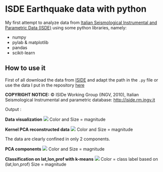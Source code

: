 # ISDE Earthquake data with python

My first attempt to analyze data from [Italian Seismological Instrumental and Parametric Data (ISDE)](http://iside.rm.ingv.it/) using some python libraries, namely:

- numpy
- pylab & matplotlib
- pandas
- scikit-learn

## How to use it

First of all download the data from [ISIDE](http://iside.rm.ingv.it/) and adapt the path in the `.py` file or use the data I put in the repository [here](https://raw2.github.com/kidpixo/isde_data_analisys_python/master/events.csv)

**COPYRIGHT NOTICE:** © ISIDe Working Group (INGV, 2010), Italian Seismological Instrumental and parametric database: http://iside.rm.ingv.it

Output :

**Data visualization**
![](https://dl.dropboxusercontent.com/u/4762299/github_img/isde_data_analisys_python/XYZ_data_plot.png)
Color and Size = magnitude

**Kernel PCA reconstructed data**
![](https://dl.dropboxusercontent.com/u/4762299/github_img/isde_data_analisys_python/KPCA_reconstructed.png)
Color and Size = magnitude

The data are clearly confined in only 2 components.

**PCA components**
![](https://dl.dropboxusercontent.com/u/4762299/github_img/isde_data_analisys_python/PCA_components.png)
Color and Size = magnitude

**Classification on lat,lon,prof with k-means**
![](https://dl.dropboxusercontent.com/u/4762299/github_img/isde_data_analisys_python/kmeans_classes.png)
Color = class label based on (lat,lon,prof)
Size = magnitude